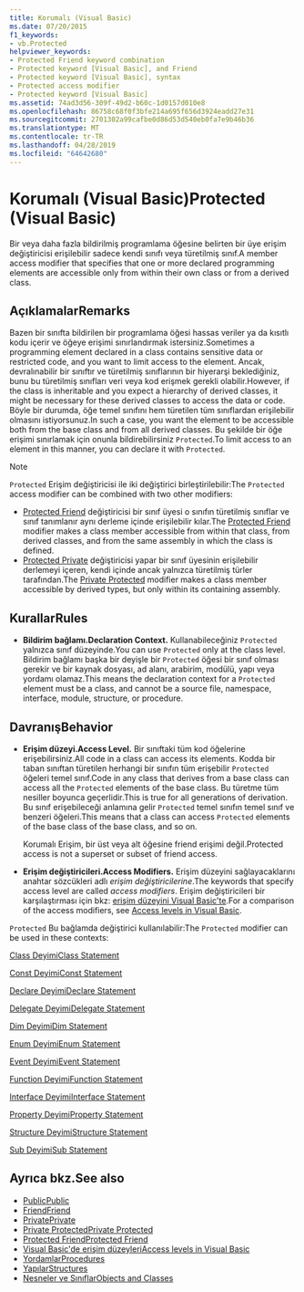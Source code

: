 ```yaml
---
title: Korumalı (Visual Basic)
ms.date: 07/20/2015
f1_keywords:
- vb.Protected
helpviewer_keywords:
- Protected Friend keyword combination
- Protected keyword [Visual Basic], and Friend
- Protected keyword [Visual Basic], syntax
- Protected access modifier
- Protected keyword [Visual Basic]
ms.assetid: 74ad3d56-309f-49d2-b60c-1d0157d010e8
ms.openlocfilehash: 86758c68f0f3bfe214a695f656d3924eadd27e31
ms.sourcegitcommit: 2701302a99cafbe0d86d53d540eb0fa7e9b46b36
ms.translationtype: MT
ms.contentlocale: tr-TR
ms.lasthandoff: 04/28/2019
ms.locfileid: "64642680"
---
```

# <a name="protected-visual-basic"></a><span data-ttu-id="777bd-102">Korumalı (Visual Basic)</span><span class="sxs-lookup"><span data-stu-id="777bd-102">Protected (Visual Basic)</span></span>
<span data-ttu-id="777bd-103">Bir veya daha fazla bildirilmiş programlama öğesine belirten bir üye erişim değiştiricisi erişilebilir sadece kendi sınıfı veya türetilmiş sınıf.</span><span class="sxs-lookup"><span data-stu-id="777bd-103">A member access modifier that specifies that one or more declared programming elements are accessible only from within their own class or from a derived class.</span></span>  
  
## <a name="remarks"></a><span data-ttu-id="777bd-104">Açıklamalar</span><span class="sxs-lookup"><span data-stu-id="777bd-104">Remarks</span></span>  
 <span data-ttu-id="777bd-105">Bazen bir sınıfta bildirilen bir programlama öğesi hassas veriler ya da kısıtlı kodu içerir ve öğeye erişimi sınırlandırmak istersiniz.</span><span class="sxs-lookup"><span data-stu-id="777bd-105">Sometimes a programming element declared in a class contains sensitive data or restricted code, and you want to limit access to the element.</span></span> <span data-ttu-id="777bd-106">Ancak, devralınabilir bir sınıftır ve türetilmiş sınıflarının bir hiyerarşi beklediğiniz, bunu bu türetilmiş sınıfları veri veya kod erişmek gerekli olabilir.</span><span class="sxs-lookup"><span data-stu-id="777bd-106">However, if the class is inheritable and you expect a hierarchy of derived classes, it might be necessary for these derived classes to access the data or code.</span></span> <span data-ttu-id="777bd-107">Böyle bir durumda, öğe temel sınıfını hem türetilen tüm sınıflardan erişilebilir olmasını istiyorsunuz.</span><span class="sxs-lookup"><span data-stu-id="777bd-107">In such a case, you want the element to be accessible both from the base class and from all derived classes.</span></span> <span data-ttu-id="777bd-108">Bu şekilde bir öğe erişimi sınırlamak için onunla bildirebilirsiniz `Protected`.</span><span class="sxs-lookup"><span data-stu-id="777bd-108">To limit access to an element in this manner, you can declare it with `Protected`.</span></span>  

> [!NOTE]
> <span data-ttu-id="777bd-109">`Protected` Erişim değiştiricisi ile iki değiştirici birleştirilebilir:</span><span class="sxs-lookup"><span data-stu-id="777bd-109">The `Protected` access modifier can be combined with two other modifiers:</span></span>
> - <span data-ttu-id="777bd-110">[Protected Friend](protected-friend.md) değiştiricisi bir sınıf üyesi o sınıfın türetilmiş sınıflar ve sınıf tanımlanır aynı derleme içinde erişilebilir kılar.</span><span class="sxs-lookup"><span data-stu-id="777bd-110">The [Protected Friend](protected-friend.md) modifier makes a class member accessible from within that class, from derived classes, and from the same assembly in which the class is defined.</span></span> 
> - <span data-ttu-id="777bd-111">[Protected Private](private-protected.md) değiştiricisi yapar bir sınıf üyesinin erişilebilir derlemeyi içeren, kendi içinde ancak yalnızca türetilmiş türler tarafından.</span><span class="sxs-lookup"><span data-stu-id="777bd-111">The [Private Protected](private-protected.md) modifier makes a class member accessible by derived types, but only within its containing assembly.</span></span>
  
## <a name="rules"></a><span data-ttu-id="777bd-112">Kurallar</span><span class="sxs-lookup"><span data-stu-id="777bd-112">Rules</span></span>  
  
- <span data-ttu-id="777bd-113">**Bildirim bağlamı.**</span><span class="sxs-lookup"><span data-stu-id="777bd-113">**Declaration Context.**</span></span> <span data-ttu-id="777bd-114">Kullanabileceğiniz `Protected` yalnızca sınıf düzeyinde.</span><span class="sxs-lookup"><span data-stu-id="777bd-114">You can use `Protected` only at the class level.</span></span> <span data-ttu-id="777bd-115">Bildirim bağlamı başka bir deyişle bir `Protected` öğesi bir sınıf olması gerekir ve bir kaynak dosyası, ad alanı, arabirim, modülü, yapı veya yordamı olamaz.</span><span class="sxs-lookup"><span data-stu-id="777bd-115">This means the declaration context for a `Protected` element must be a class, and cannot be a source file, namespace, interface, module, structure, or procedure.</span></span>  

## <a name="behavior"></a><span data-ttu-id="777bd-116">Davranış</span><span class="sxs-lookup"><span data-stu-id="777bd-116">Behavior</span></span>  
  
- <span data-ttu-id="777bd-117">**Erişim düzeyi.**</span><span class="sxs-lookup"><span data-stu-id="777bd-117">**Access Level.**</span></span> <span data-ttu-id="777bd-118">Bir sınıftaki tüm kod öğelerine erişebilirsiniz.</span><span class="sxs-lookup"><span data-stu-id="777bd-118">All code in a class can access its elements.</span></span> <span data-ttu-id="777bd-119">Kodda bir taban sınıftan türetilen herhangi bir sınıfın tüm erişebilir `Protected` öğeleri temel sınıf.</span><span class="sxs-lookup"><span data-stu-id="777bd-119">Code in any class that derives from a base class can access all the `Protected` elements of the base class.</span></span> <span data-ttu-id="777bd-120">Bu türetme tüm nesiller boyunca geçerlidir.</span><span class="sxs-lookup"><span data-stu-id="777bd-120">This is true for all generations of derivation.</span></span> <span data-ttu-id="777bd-121">Bu sınıf erişebileceği anlamına gelir `Protected` temel sınıfın temel sınıf ve benzeri öğeleri.</span><span class="sxs-lookup"><span data-stu-id="777bd-121">This means that a class can access `Protected` elements of the base class of the base class, and so on.</span></span>  
  
     <span data-ttu-id="777bd-122">Korumalı Erişim, bir üst veya alt öğesine friend erişimi değil.</span><span class="sxs-lookup"><span data-stu-id="777bd-122">Protected access is not a superset or subset of friend access.</span></span>  
  
- <span data-ttu-id="777bd-123">**Erişim değiştiricileri.**</span><span class="sxs-lookup"><span data-stu-id="777bd-123">**Access Modifiers.**</span></span> <span data-ttu-id="777bd-124">Erişim düzeyini sağlayacaklarını anahtar sözcükleri adlı *erişim değiştiricilerine*.</span><span class="sxs-lookup"><span data-stu-id="777bd-124">The keywords that specify access level are called *access modifiers*.</span></span> <span data-ttu-id="777bd-125">Erişim değiştiricileri bir karşılaştırması için bkz: [erişim düzeyini Visual Basic'te](../../../visual-basic/programming-guide/language-features/declared-elements/access-levels.md).</span><span class="sxs-lookup"><span data-stu-id="777bd-125">For a comparison of the access modifiers, see [Access levels in Visual Basic](../../../visual-basic/programming-guide/language-features/declared-elements/access-levels.md).</span></span>  
  
 <span data-ttu-id="777bd-126">`Protected` Bu bağlamda değiştirici kullanılabilir:</span><span class="sxs-lookup"><span data-stu-id="777bd-126">The `Protected` modifier can be used in these contexts:</span></span>  
  
 [<span data-ttu-id="777bd-127">Class Deyimi</span><span class="sxs-lookup"><span data-stu-id="777bd-127">Class Statement</span></span>](../../../visual-basic/language-reference/statements/class-statement.md)  
  
 [<span data-ttu-id="777bd-128">Const Deyimi</span><span class="sxs-lookup"><span data-stu-id="777bd-128">Const Statement</span></span>](../../../visual-basic/language-reference/statements/const-statement.md)  
  
 [<span data-ttu-id="777bd-129">Declare Deyimi</span><span class="sxs-lookup"><span data-stu-id="777bd-129">Declare Statement</span></span>](../../../visual-basic/language-reference/statements/declare-statement.md)  
  
 [<span data-ttu-id="777bd-130">Delegate Deyimi</span><span class="sxs-lookup"><span data-stu-id="777bd-130">Delegate Statement</span></span>](../../../visual-basic/language-reference/statements/delegate-statement.md)  
  
 [<span data-ttu-id="777bd-131">Dim Deyimi</span><span class="sxs-lookup"><span data-stu-id="777bd-131">Dim Statement</span></span>](../../../visual-basic/language-reference/statements/dim-statement.md)  
  
 [<span data-ttu-id="777bd-132">Enum Deyimi</span><span class="sxs-lookup"><span data-stu-id="777bd-132">Enum Statement</span></span>](../../../visual-basic/language-reference/statements/enum-statement.md)  
  
 [<span data-ttu-id="777bd-133">Event Deyimi</span><span class="sxs-lookup"><span data-stu-id="777bd-133">Event Statement</span></span>](../../../visual-basic/language-reference/statements/event-statement.md)  
  
 [<span data-ttu-id="777bd-134">Function Deyimi</span><span class="sxs-lookup"><span data-stu-id="777bd-134">Function Statement</span></span>](../../../visual-basic/language-reference/statements/function-statement.md)  
  
 [<span data-ttu-id="777bd-135">Interface Deyimi</span><span class="sxs-lookup"><span data-stu-id="777bd-135">Interface Statement</span></span>](../../../visual-basic/language-reference/statements/interface-statement.md)  
  
 [<span data-ttu-id="777bd-136">Property Deyimi</span><span class="sxs-lookup"><span data-stu-id="777bd-136">Property Statement</span></span>](../../../visual-basic/language-reference/statements/property-statement.md)  
  
 [<span data-ttu-id="777bd-137">Structure Deyimi</span><span class="sxs-lookup"><span data-stu-id="777bd-137">Structure Statement</span></span>](../../../visual-basic/language-reference/statements/structure-statement.md)  
  
 [<span data-ttu-id="777bd-138">Sub Deyimi</span><span class="sxs-lookup"><span data-stu-id="777bd-138">Sub Statement</span></span>](../../../visual-basic/language-reference/statements/sub-statement.md)  
  
## <a name="see-also"></a><span data-ttu-id="777bd-139">Ayrıca bkz.</span><span class="sxs-lookup"><span data-stu-id="777bd-139">See also</span></span>

- [<span data-ttu-id="777bd-140">Public</span><span class="sxs-lookup"><span data-stu-id="777bd-140">Public</span></span>](../../../visual-basic/language-reference/modifiers/public.md)
- [<span data-ttu-id="777bd-141">Friend</span><span class="sxs-lookup"><span data-stu-id="777bd-141">Friend</span></span>](../../../visual-basic/language-reference/modifiers/friend.md)
- [<span data-ttu-id="777bd-142">Private</span><span class="sxs-lookup"><span data-stu-id="777bd-142">Private</span></span>](../../../visual-basic/language-reference/modifiers/private.md)
- [<span data-ttu-id="777bd-143">Private Protected</span><span class="sxs-lookup"><span data-stu-id="777bd-143">Private Protected</span></span>](private-protected.md)
- [<span data-ttu-id="777bd-144">Protected Friend</span><span class="sxs-lookup"><span data-stu-id="777bd-144">Protected Friend</span></span>](protected-friend.md)
- [<span data-ttu-id="777bd-145">Visual Basic'de erişim düzeyleri</span><span class="sxs-lookup"><span data-stu-id="777bd-145">Access levels in Visual Basic</span></span>](../../../visual-basic/programming-guide/language-features/declared-elements/access-levels.md)
- [<span data-ttu-id="777bd-146">Yordamlar</span><span class="sxs-lookup"><span data-stu-id="777bd-146">Procedures</span></span>](../../../visual-basic/programming-guide/language-features/procedures/index.md)
- [<span data-ttu-id="777bd-147">Yapılar</span><span class="sxs-lookup"><span data-stu-id="777bd-147">Structures</span></span>](../../../visual-basic/programming-guide/language-features/data-types/structures.md)
- [<span data-ttu-id="777bd-148">Nesneler ve Sınıflar</span><span class="sxs-lookup"><span data-stu-id="777bd-148">Objects and Classes</span></span>](../../../visual-basic/programming-guide/language-features/objects-and-classes/index.md)
